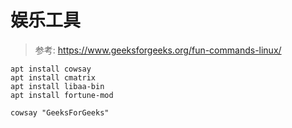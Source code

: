 
娱乐工具
===
> 参考: https://www.geeksforgeeks.org/fun-commands-linux/

    apt install cowsay
    apt install cmatrix
    apt install libaa-bin
    apt install fortune-mod

    cowsay "GeeksForGeeks"